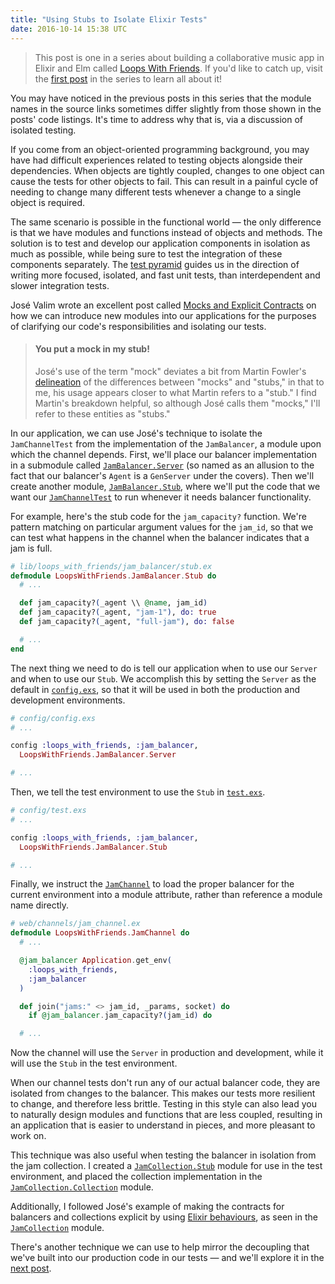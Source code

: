 ```yaml
---
title: "Using Stubs to Isolate Elixir Tests"
date: 2016-10-14 15:38 UTC
---
```



> This post is one in a series about building a collaborative music app in Elixir and Elm called [Loops With Friends]. If you'd like to catch up, visit the [first post] in the series to learn all about it!

You may have noticed in the previous posts in this series that the module names in the source links sometimes differ slightly from those shown in the posts' code listings. It's time to address why that is, via a discussion of isolated testing.

If you come from an object-oriented programming background, you may have had difficult experiences related to testing objects alongside their dependencies. When objects are tightly coupled, changes to one object can cause the tests for other objects to fail. This can result in a painful cycle of needing to change many different tests whenever a change to a single object is required.

The same scenario is possible in the functional world — the only difference is that we have modules and functions instead of objects and methods. The solution is to test and develop our application components in isolation as much as possible, while being sure to test the integration of these components separately. The [test pyramid] guides us in the direction of writing more focused, isolated, and fast unit tests, than interdependent and slower integration tests.

José Valim wrote an excellent post called [Mocks and Explicit Contracts] on how we can introduce new modules into our applications for the purposes of clarifying our code's responsibilities and isolating our tests.

> #### <a name="you-put-a-mock-in-my-stub"></a> You put a mock in my stub!
> José's use of the term "mock" deviates a bit from Martin Fowler's [delineation][Mocks Aren't Stubs] of the differences between "mocks" and "stubs," in that to me, his usage appears closer to what Martin refers to a "stub." I find Martin's breakdown helpful, so although José calls them "mocks," I'll refer to these entities as "stubs."

In our application, we can use José's technique to isolate the `JamChannelTest` from the implementation of the `JamBalancer`, a module upon which the channel depends. First, we'll place our balancer implementation in a submodule called [`JamBalancer.Server`] (so named as an allusion to the fact that our balancer's `Agent` is a `GenServer` under the covers). Then we'll create another module, [`JamBalancer.Stub`], where we'll put the code that we want our [`JamChannelTest`] to run whenever it needs balancer functionality.

For example, here's the stub code for the `jam_capacity?` function. We're pattern matching on particular argument values for the `jam_id`, so that we can test what happens in the channel when the balancer indicates that a jam is full.

~~~ elixir
# lib/loops_with_friends/jam_balancer/stub.ex
defmodule LoopsWithFriends.JamBalancer.Stub do
  # ...

  def jam_capacity?(_agent \\ @name, jam_id)
  def jam_capacity?(_agent, "jam-1"), do: true
  def jam_capacity?(_agent, "full-jam"), do: false

  # ...
end
~~~

The next thing we need to do is tell our application when to use our `Server` and when to use our `Stub`. We accomplish this by setting the `Server` as the default in [`config.exs`], so that it will be used in both the production and development environments.

~~~ elixir
# config/config.exs
# ...

config :loops_with_friends, :jam_balancer,
  LoopsWithFriends.JamBalancer.Server

# ...
~~~

Then, we tell the test environment to use the `Stub` in [`test.exs`].

~~~ elixir
# config/test.exs
# ...

config :loops_with_friends, :jam_balancer,
  LoopsWithFriends.JamBalancer.Stub

# ...
~~~

Finally, we instruct the [`JamChannel`] to load the proper balancer for the current environment into a module attribute, rather than reference a module name directly.

~~~ elixir
# web/channels/jam_channel.ex
defmodule LoopsWithFriends.JamChannel do
  # ...

  @jam_balancer Application.get_env(
    :loops_with_friends,
    :jam_balancer
  )

  def join("jams:" <> jam_id, _params, socket) do
    if @jam_balancer.jam_capacity?(jam_id) do

  # ...
~~~

Now the channel will use the `Server` in production and development, while it will use the `Stub` in the test environment.

When our channel tests don't run any of our actual balancer code, they are isolated from changes to the balancer. This makes our tests more resilient to change, and therefore less brittle. Testing in this style can also lead you to naturally design modules and functions that are less coupled, resulting in an application that is easier to understand in pieces, and more pleasant to work on.

This technique was also useful when testing the balancer in isolation from the jam collection. I created a [`JamCollection.Stub`] module for use in the test environment, and placed the collection implementation in the [`JamCollection.Collection`] module.

Additionally, I followed José's example of making the contracts for balancers and collections explicit by using [Elixir behaviours], as seen in the [`JamCollection`] module.

There's another technique we can use to help mirror the decoupling that we've built into our production code in our tests — and we'll explore it in the [next post].


[Loops With Friends]: http://loops-with-friends.herokuapp.com/
[first post]: ./2016-10-05-collaborative-music-loops-in-elixir-and-elm.html
[test pyramid]: http://martinfowler.com/bliki/TestPyramid.html
[Mocks and Explicit Contracts]: http://blog.plataformatec.com.br/2015/10/mocks-and-explicit-contracts/
[Mocks Aren't Stubs]: http://martinfowler.com/articles/mocksArentStubs.html
[`JamBalancer.Server`]: https://github.com/jeffcole/loops_with_friends/blob/back-end-blog-posts/lib/loops_with_friends/jam_balancer/server.ex
[`JamBalancer.Stub`]: https://github.com/jeffcole/loops_with_friends/blob/back-end-blog-posts/lib/loops_with_friends/jam_balancer/stub.ex
[`JamChannelTest`]: https://github.com/jeffcole/loops_with_friends/blob/back-end-blog-posts/test/channels/jam_channel_test.exs
[`config.exs`]: https://github.com/jeffcole/loops_with_friends/blob/back-end-blog-posts/config/config.exs#L29
[`test.exs`]: https://github.com/jeffcole/loops_with_friends/blob/back-end-blog-posts/config/test.exs#L19
[`JamChannel`]: https://github.com/jeffcole/loops_with_friends/blob/back-end-blog-posts/web/channels/jam_channel.ex
[`JamCollection.Stub`]: https://github.com/jeffcole/loops_with_friends/blob/back-end-blog-posts/lib/loops_with_friends/jam_collection/stub.ex
[`JamCollection.Collection`]: https://github.com/jeffcole/loops_with_friends/blob/back-end-blog-posts/lib/loops_with_friends/jam_collection/collection.ex
[Elixir behaviours]: http://elixir-lang.org/getting-started/typespecs-and-behaviours.html#behaviours
[`JamCollection`]: https://github.com/jeffcole/loops_with_friends/blob/back-end-blog-posts/lib/loops_with_friends/jam_collection.ex
[next post]: ./2016-10-15-testing-function-delegation-in-elixir.html
